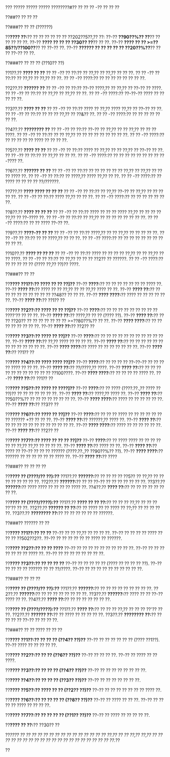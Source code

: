 ??? ????? ????? ????? ????????#?? ?? ?? ?? -?? ?? ?? ??

??##?? ?? ?? ??

??###?? ?? ?? (??????)

??**???? ??:**?? ?? ?? ?? ?? ?? ?? ??202??5??,?? ??:
??-?? **??90??%?? ??**?? ?? ?? ?? ?? ??.
??-?? **???? ?? ?? ?? ??30?? ??**?? ?? ??.
??-?? **???? ?? ?? >=??85??/??100??**?? ?? ??-?? ??.
??-?? **?????? ?? ?? ?? ?? ?? ??20??%??**?? ?? ?? ??-?? ?? ??.

??###?? ?? ?? ?? (??10?? ??)

??1??.?? **???? ?? ??**
??  ?? -?? ?? ??:?? ?? ??,?? ?? ??,?? ?? ?? ??.
??  ?? -?? ?? ??:?? ?? ??,?? ?? ??,?? ?? ??.
??  ?? -?? ????:?? ?? ?? ?? ?? ?? ?? ?? ??.

??2??.?? **?????? ??**
??  ?? -?? ?? ??:?? ??-?? ????,?? ?? ??,?? ?? ??-?? ?? ????.
??  ?? -?? ?? ??:?? ?? ??,?? ?? ??,?? ?? ??.
??  ?? -?? ????:?? ??-??-?? ???? ?? ?? ?? ?? ??.

??3??.?? **???? ?? ??**
??  ?? -?? ?? ??:?? ???? ?? ??,?? ???? ??,?? ?? ??-?? ?? ??.
??  ?? -?? ?? ??:?? ?? ?? ?? ??,?? ?? ??&?? ??.
??  ?? -?? ????:?? ?? ?? ?? ?? ?? ?? ??.

??4??.?? **???????? ??**
??  ?? -?? ?? ??:?? ??-?? ?? ??,?? ?? ?? ??,?? ?? ?? ?? ????.
??  ?? -?? ?? ??:?? ?? ?? ??,?? ?? ?? ?? ?? ?? ?? ?? ?? ??.
??  ?? -?? ????:?? ?? ?? ?? ?? ?? ???? ?? ?? ?? ??.

??5??.?? **???? ?? ??**
??  ?? -?? ?? ??:?? ???? ?? ??,?? ?? ?? ??,?? ?? ??-?? ?? ??.
??  ?? -?? ?? ??:?? ?? ??,?? ?? ?? ??.
??  ?? -?? ????:?? ?? ?? ?? ?? ?? ?? ?? ?? ??-???? ??.

??6??.?? **?????? ?? ??**
??  ?? -?? ?? ??:?? ?? ?? ?? ?? ?? ?? ??,?? ?? ??,?? ?? ?? ?? ???? ??.
??  ?? -?? ?? ??:?? ?? ????,?? ???? ??,?? ?? ??.
??  ?? -?? ????:?? ?? ???? ?? ?? ?? ?? ??/??????.

??7??.?? **???? ???? ?? ?? ??**
??  ?? -?? ?? ??:?? ?? ??,?? ??-?? ?? ??,?? ?? ?? ?? ?? ??.
??  ?? -?? ?? ??:?? ???? ??,?? ?? ?? ??.
??  ?? -?? ????:?? ?? ?? ?? ?? ?? ?? ??.

??8??.?? **???? ?? ?? ??**
??  ?? -?? ?? ??:?? ???? ?? ?? ?? ???? ??,?? ?? ?? ?? ?? ??,?? ?? ??-???? ??.
??  ?? -?? ?? ??:?? ?? ??,?? ?? ?? ?? ?? ?? ?? ?? ??.
??  ?? -?? ????:?? ?? ?? ???? ??-?? ??.

??9??.?? **????-?? ?? ??**
??  ?? -?? ?? ??:?? ????,?? ?? ?? ??,?? ?? ?? ?? ?? ??.
??  ?? -?? ?? ??:?? ?? ?? ????,?? ?? ?? ??.
??  ?? -?? ????:?? ?? ?? ?? ?? ?? ?? ?? ?? ?? ?? ??.

??10??.?? **???? ?? ?? ??**
??   ?? -?? ?? ??:?? ???? ?? ?? ?? ?? ??,?? ?? ?? ??,?? ?? ?? ????.
??   ?? -?? ?? ??:?? ?? ??,?? ?? ?? ?? ??2?? ?? ??????.
??   ?? -?? ????:?? ?? ?? ?? ?? ?? (???? ??,?? ??)?? ????.

??###?? ?? ??

??**???? ??1??:?? ???? ?? ?? ??]??**
??-?? **????:**?? ?? ?? ?? ?? ?? ?? ?? ???? ??.
??-?? **???? ??:**?? ???? ?? ?? ??,?? ?? ?? ??,?? ???? ?? ??.
??-?? **???? ??:**?? ?? ?? ?? ?? ?? ?? ?? ?? ?? ??48?? ?? ?? ??.
??-?? **???? ????:**?? ???? ?? ?? ?? ?? ?? ??.
??-?? **???? ??:**?? ??1?? ??

??**???? ??2??:?? ???? ?? ?? ??]??**
??-?? **????:**?? ?? ?? ?? ?? ?? ?? ?? ?? ?? ????'?? ?? ?? ??.
??-?? **???? ??:**?? ????,?? ?? ?? (???? ??).
??-?? **???? ??:**?? ?? ?? ??20?? ?? ?? ?? ?? ?? ?? ?? >=??80??%?? ?? ??.
??-?? **???? ????:**?? ?? ?? ?? ?? ?? ?? ?? ??.
??-?? **???? ??:**?? ??2?? ??

??**???? ??3??:?? ???? ?? ??]??**
??-?? **????:**?? ?? ?? ?? ?? ?? ?? ?? ?? ?? ?? ?? ??.
??-?? **???? ??:**?? ??,?? ???? ?? ?? ?? ??.
??-?? **???? ??:**?? ?? ?? ?? ?? ?? ?? ?? ?? ?? ?? ?? ?? ??.
??-?? **???? ????:**?? ???? ?? ?? ?? ?? ?? ?? ??.
??-?? **???? ??:**?? ??1?? ??

??**???? ??4??:?? ???? ???? ??]??**
??-?? **????:**?? ?? ?? ?? ?? ??-??-?? ?? ?? ?? ?? ???? ?? ?? ??.
??-?? **???? ??:**?? ??/????,?? ????.
??-?? **???? ??:**?? ?? ?? ?? ?? ?? ?? ?? ?? ?? ?? ?? ??100????.
??-?? **???? ????:**?? ?? ?? ?? ?? ???? ??.
??-?? **???? ??:**?? ??1?? ??

??**???? ??5??:?? ???? ?? ????]??**
??-?? **????:**?? ?? ???? (????.??.,?? ???? ?? ??)?? ?? ?? ?? ?? ?? ?? ??.
??-?? **???? ??:**?? ????,?? ???? ??.
??-?? **???? ??:**?? ??50??%?? ?? ?? ?? ?? ?? ?? ?? ??.
??-?? **???? ????:**?? ???? ?? ?? ?? ?? ?? ??.
??-?? **???? ??:**?? ??3?? ??

??**???? ??6??:?? ???? ?? ??]??**
??-?? **????:**?? ?? ?? ?? ???? ?? ?? ?? ?? ?? ?? ?? ?????? +?? ?? ?? ??.
??-?? **???? ??:**?? ??????,?? ???? ??.
??-?? **???? ??:**?? ?? ?? ?? ?? ?? ?? ?? ?? ?? ?? ?? ??.
??-?? **???? ????:**?? ???? ?? ?? ?? ?? ?? ??.
??-?? **???? ??:**?? ??2?? ??

??**???? ??7??:?? ???? ?? ?? ?? ??]??**
??-?? **????:**?? ?? ???? ???? ?? ?? ?? ?? ?? ?? ??,?? ??,?? ?? ?? ?? ??.
??-?? **???? ??:**?? ???? ?? ??.
??-?? **???? ??:**?? ???? ?? ??-?? ?? ?? ?? ?????? (????.??.,?? ??90??%?? ??).
??-?? **???? ????:**?? ?????? ?? ?? ?? ?? ?? ?? ???? ??.
??-?? **???? ??:**?? ????

??###?? ?? ?? ?? ??

??**???? ?? (????/?? ??):??**
??1??.?? **??????:**?? ?? ?? ?? ?? ??5?? ?? ??,?? ?? ?? ?? ?? ?? ?? ?? ??.
??2??.?? **??????:**?? ?? ?? ??-?? ?? ?? ?? ?? ?? ?? ??.
??3??.?? **??????:**?? ???? ???? ?? ?? ?? ?? ???? ??.
??4??.?? **???? ??:**?? ?? ?? ?? ?? ?? ?? ?? ??.

??**???? ?? (????/????):??**
??1??.?? **???? ?? ?? ??:**?? ?? ?? ?? ??,?? ?? ?? ?? ??'?? ?? ??.
??2??.?? **?????? ?? ??:**?? ?? ???? ?? ?? ???? ?? ??;?? ?? ?? ?? ?? ??.
??3??.?? **???????? ??:**?? ?? ?? ?? ?? ?? ?? ??????.

??###?? ?????? ?? ??

??**???? ??1??:?? ?? ??**
??-?? ?? ?? ??,?? ?? ?? ?? ??.
??-?? ?? ?? ?? ?? ???? ?? ?? ?? ??502??2??.
??-?? ?? ?? ?? ?? ?? ?? ???? ?? ??????.

??**???? ??2??:?? ?? ?? ????**
??-?? ?? ?? ?? ?? ?? ?? ?? ?? ?? ??.
??-?? ?? ?? ?? ?? ?? ?? ?? ???? ??.
??-?? ?? ?? ?? ?? ?? ?? ?? ??.

??**???? ??3??:?? ?? ?? ?? ??**
??-?? ?? ?? ?? ?? ?? (???? ?? ?? ?? ?? ??).
??-?? ?? ?? ?? ?? ?????? ?? ?? ??/????.
??-?? ?? ?? ?? ?? ?? ?? ?? ?? ?? ??.

??###?? ?? ?? ??

??**???? ?? (????/?? ??):??**
??1??.?? **??????:**?? ?? ?? ?? ?? ?? ?? ?? ?? ??.
??2??.?? **??????:**?? ?? ?? ?? ?? ?? ?? ?? ??.
??3??.?? **??????:**?? ???? ?? ?? ??-?? ???? ?? ??.
??4??.?? **???? ??:**?? ?? ?? ?? ?? ?? ?? ??.

??**???? ?? (????/????):??**
??1??.?? **???? ??:**?? ?? ?? ?? ??,?? ?? ?? ?? ??'?? ?? ??.
??2??.?? **?????? ??:**?? ?? ???? ?? ?? ?? ?? ??.
??3??.?? **???????? ??:**?? ?? ?? ?? ?? ??-?? ?? ?? ?? ??.

??###?? ?? ?? ???? ?? ?? ??

??**???? ??1??:?? ?? ?? ?? (??4?? ??)??**
??-?? ?? ?? ?? ?? ?? ?? (???? ??1??).
??-?? ???? ?? ?? ?? ?? ??.

??**???? ??2??:?? ?? ?? (??6?? ??)??**
??-?? ?? ?? ?? ??.
??-?? ?? ???? ?? ?? ????.

??**???? ??3??:?? ?? ?? ?? (??4?? ??)??**
??-?? ?? ?? ?? ?? ?? ?? ?? ??.

??**???? ??4??:?? ?? ?? ?? (??3?? ??)??**
??-?? ?? ?? ?? ?? ?? ?? ??.

??**???? ??5??:?? ???? ?? ?? (??2?? ??)??**
??-?? ?? ?? ?? ?? ?? ?? ?? ???? ??.

??**???? ??6??:?? ?? ?? ?? ?? (??8?? ??)??**
??-?? ?? ???? ?? ?? ??.
??-?? ?? ?? ?? ?? ???? ?? ?? ?? ??.

??**???? ??7??:?? ?? ?? ?? ?? (??1?? ??)??**
??-?? ?? ???? ?? ?? ?? ?? ??.

??**???? ?? ??:**?? ??30?? ??

??*???? ?? ?? ?? ?? ?? ?? ?? ?? ?? ?? ?? ?? ?? ?? ?? ??.?? ?? ?? ??,?? ??,?? ?? ?? ?? ?? ?? ?? ?? ?? ?? ?? ?? ?? ?? ?? ?? ?? ?? ?? ?? ?? ??.*??

??